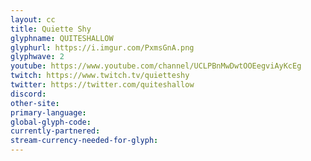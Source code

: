```yaml
---
layout: cc
title: Quiette Shy
glyphname: QUITESHALLOW
glyphurl: https://i.imgur.com/PxmsGnA.png
glyphwave: 2
youtube: https://www.youtube.com/channel/UCLPBnMwDwtOOEegviAyKcEg
twitch: https://www.twitch.tv/quietteshy
twitter: https://twitter.com/quiteshallow
discord: 
other-site: 
primary-language: 
global-glyph-code: 
currently-partnered: 
stream-currency-needed-for-glyph: 
---
```


